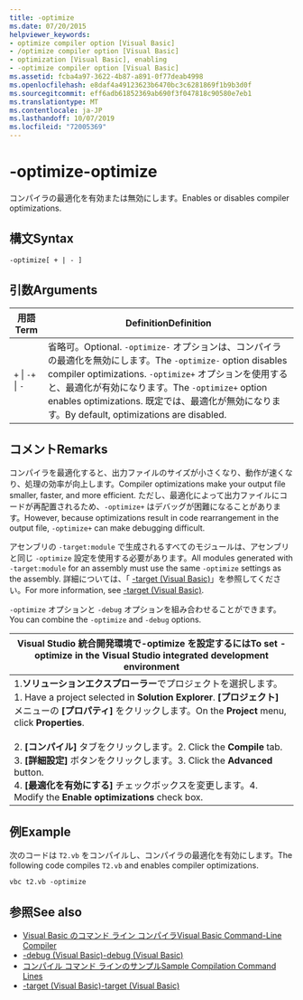 ```yaml
---
title: -optimize
ms.date: 07/20/2015
helpviewer_keywords:
- optimize compiler option [Visual Basic]
- /optimize compiler option [Visual Basic]
- optimization [Visual Basic], enabling
- -optimize compiler option [Visual Basic]
ms.assetid: fcba4a97-3622-4b87-a891-0f77deab4998
ms.openlocfilehash: e8daf4a49123623b6470bc3c6281869f1b9b3d0f
ms.sourcegitcommit: eff6adb61852369ab690f3f047818c90580e7eb1
ms.translationtype: MT
ms.contentlocale: ja-JP
ms.lasthandoff: 10/07/2019
ms.locfileid: "72005369"
---
```

# <a name="-optimize"></a><span data-ttu-id="a9c90-102">-optimize</span><span class="sxs-lookup"><span data-stu-id="a9c90-102">-optimize</span></span>
<span data-ttu-id="a9c90-103">コンパイラの最適化を有効または無効にします。</span><span class="sxs-lookup"><span data-stu-id="a9c90-103">Enables or disables compiler optimizations.</span></span>  
  
## <a name="syntax"></a><span data-ttu-id="a9c90-104">構文</span><span class="sxs-lookup"><span data-stu-id="a9c90-104">Syntax</span></span>  
  
```console  
-optimize[ + | - ]  
```  
  
## <a name="arguments"></a><span data-ttu-id="a9c90-105">引数</span><span class="sxs-lookup"><span data-stu-id="a9c90-105">Arguments</span></span>  
  
|<span data-ttu-id="a9c90-106">用語</span><span class="sxs-lookup"><span data-stu-id="a9c90-106">Term</span></span>|<span data-ttu-id="a9c90-107">Definition</span><span class="sxs-lookup"><span data-stu-id="a9c90-107">Definition</span></span>|  
|---|---|  
|<span data-ttu-id="a9c90-108">`+` &#124; `-`</span><span class="sxs-lookup"><span data-stu-id="a9c90-108">`+` &#124; `-`</span></span>|<span data-ttu-id="a9c90-109">省略可。</span><span class="sxs-lookup"><span data-stu-id="a9c90-109">Optional.</span></span> <span data-ttu-id="a9c90-110">`-optimize-` オプションは、コンパイラの最適化を無効にします。</span><span class="sxs-lookup"><span data-stu-id="a9c90-110">The `-optimize-` option disables compiler optimizations.</span></span> <span data-ttu-id="a9c90-111">`-optimize+` オプションを使用すると、最適化が有効になります。</span><span class="sxs-lookup"><span data-stu-id="a9c90-111">The `-optimize+` option enables optimizations.</span></span> <span data-ttu-id="a9c90-112">既定では、最適化が無効になります。</span><span class="sxs-lookup"><span data-stu-id="a9c90-112">By default, optimizations are disabled.</span></span>|  
  
## <a name="remarks"></a><span data-ttu-id="a9c90-113">コメント</span><span class="sxs-lookup"><span data-stu-id="a9c90-113">Remarks</span></span>  
 <span data-ttu-id="a9c90-114">コンパイラを最適化すると、出力ファイルのサイズが小さくなり、動作が速くなり、処理の効率が向上します。</span><span class="sxs-lookup"><span data-stu-id="a9c90-114">Compiler optimizations make your output file smaller, faster, and more efficient.</span></span> <span data-ttu-id="a9c90-115">ただし、最適化によって出力ファイルにコードが再配置されるため、`-optimize+` はデバッグが困難になることがあります。</span><span class="sxs-lookup"><span data-stu-id="a9c90-115">However, because optimizations result in code rearrangement in the output file, `-optimize+` can make debugging difficult.</span></span>  
  
 <span data-ttu-id="a9c90-116">アセンブリの `-target:module` で生成されるすべてのモジュールは、アセンブリと同じ `-optimize` 設定を使用する必要があります。</span><span class="sxs-lookup"><span data-stu-id="a9c90-116">All modules generated with `-target:module` for an assembly must use the same `-optimize` settings as the assembly.</span></span> <span data-ttu-id="a9c90-117">詳細については、「 [-target (Visual Basic)](../../../visual-basic/reference/command-line-compiler/target.md)」を参照してください。</span><span class="sxs-lookup"><span data-stu-id="a9c90-117">For more information, see [-target (Visual Basic)](../../../visual-basic/reference/command-line-compiler/target.md).</span></span>  
  
 <span data-ttu-id="a9c90-118">`-optimize` オプションと `-debug` オプションを組み合わせることができます。</span><span class="sxs-lookup"><span data-stu-id="a9c90-118">You can combine the `-optimize` and `-debug` options.</span></span>  
  
|<span data-ttu-id="a9c90-119">Visual Studio 統合開発環境で-optimize を設定するには</span><span class="sxs-lookup"><span data-stu-id="a9c90-119">To set -optimize in the Visual Studio integrated development environment</span></span>|  
|---|  
|<span data-ttu-id="a9c90-120">1.**ソリューションエクスプローラー**でプロジェクトを選択します。</span><span class="sxs-lookup"><span data-stu-id="a9c90-120">1.  Have a project selected in **Solution Explorer**.</span></span> <span data-ttu-id="a9c90-121">**[プロジェクト]** メニューの **[プロパティ]** をクリックします。</span><span class="sxs-lookup"><span data-stu-id="a9c90-121">On the **Project** menu, click **Properties**.</span></span><br />     <br /><span data-ttu-id="a9c90-122">2. **[コンパイル]** タブをクリックします。</span><span class="sxs-lookup"><span data-stu-id="a9c90-122">2.  Click the **Compile** tab.</span></span><br /><span data-ttu-id="a9c90-123">3. **[詳細設定]** ボタンをクリックします。</span><span class="sxs-lookup"><span data-stu-id="a9c90-123">3.  Click the **Advanced** button.</span></span><br /><span data-ttu-id="a9c90-124">4. **[最適化を有効にする]** チェックボックスを変更します。</span><span class="sxs-lookup"><span data-stu-id="a9c90-124">4.  Modify the **Enable optimizations** check box.</span></span>|  
  
## <a name="example"></a><span data-ttu-id="a9c90-125">例</span><span class="sxs-lookup"><span data-stu-id="a9c90-125">Example</span></span>  
 <span data-ttu-id="a9c90-126">次のコードは `T2.vb` をコンパイルし、コンパイラの最適化を有効にします。</span><span class="sxs-lookup"><span data-stu-id="a9c90-126">The following code compiles `T2.vb` and enables compiler optimizations.</span></span>  
  
```console
vbc t2.vb -optimize  
```  
  
## <a name="see-also"></a><span data-ttu-id="a9c90-127">参照</span><span class="sxs-lookup"><span data-stu-id="a9c90-127">See also</span></span>

- [<span data-ttu-id="a9c90-128">Visual Basic のコマンド ライン コンパイラ</span><span class="sxs-lookup"><span data-stu-id="a9c90-128">Visual Basic Command-Line Compiler</span></span>](../../../visual-basic/reference/command-line-compiler/index.md)
- [<span data-ttu-id="a9c90-129">-debug (Visual Basic)</span><span class="sxs-lookup"><span data-stu-id="a9c90-129">-debug (Visual Basic)</span></span>](../../../visual-basic/reference/command-line-compiler/debug.md)
- [<span data-ttu-id="a9c90-130">コンパイル コマンド ラインのサンプル</span><span class="sxs-lookup"><span data-stu-id="a9c90-130">Sample Compilation Command Lines</span></span>](../../../visual-basic/reference/command-line-compiler/sample-compilation-command-lines.md)
- [<span data-ttu-id="a9c90-131">-target (Visual Basic)</span><span class="sxs-lookup"><span data-stu-id="a9c90-131">-target (Visual Basic)</span></span>](../../../visual-basic/reference/command-line-compiler/target.md)
